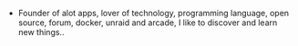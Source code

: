 - Founder of alot apps, lover of technology, programming language, open source, forum, docker, unraid and arcade, I like to discover and learn new things..
  <br>


















































































































































































































































































































































































































































